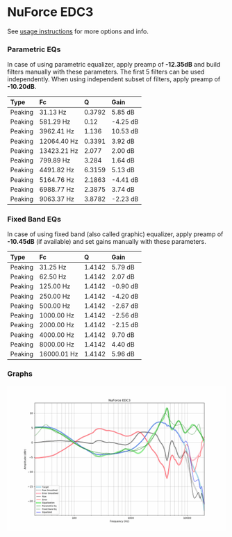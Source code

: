 # NuForce EDC3
See [usage instructions](https://github.com/jaakkopasanen/AutoEq#usage) for more options and info.

### Parametric EQs
In case of using parametric equalizer, apply preamp of **-12.35dB** and build filters manually
with these parameters. The first 5 filters can be used independently.
When using independent subset of filters, apply preamp of **-10.20dB**.

| Type    | Fc          |      Q | Gain     |
|:--------|:------------|:-------|:---------|
| Peaking | 31.13 Hz    | 0.3792 | 5.85 dB  |
| Peaking | 581.29 Hz   | 0.12   | -4.25 dB |
| Peaking | 3962.41 Hz  | 1.136  | 10.53 dB |
| Peaking | 12064.40 Hz | 0.3391 | 3.92 dB  |
| Peaking | 13423.21 Hz | 2.077  | 2.00 dB  |
| Peaking | 799.89 Hz   | 3.284  | 1.64 dB  |
| Peaking | 4491.82 Hz  | 6.3159 | 5.13 dB  |
| Peaking | 5164.76 Hz  | 2.1863 | -4.41 dB |
| Peaking | 6988.77 Hz  | 2.3875 | 3.74 dB  |
| Peaking | 9063.37 Hz  | 3.8782 | -2.23 dB |

### Fixed Band EQs
In case of using fixed band (also called graphic) equalizer, apply preamp of **-10.45dB**
(if available) and set gains manually with these parameters.

| Type    | Fc          |      Q | Gain     |
|:--------|:------------|:-------|:---------|
| Peaking | 31.25 Hz    | 1.4142 | 5.79 dB  |
| Peaking | 62.50 Hz    | 1.4142 | 2.07 dB  |
| Peaking | 125.00 Hz   | 1.4142 | -0.90 dB |
| Peaking | 250.00 Hz   | 1.4142 | -4.20 dB |
| Peaking | 500.00 Hz   | 1.4142 | -2.67 dB |
| Peaking | 1000.00 Hz  | 1.4142 | -2.56 dB |
| Peaking | 2000.00 Hz  | 1.4142 | -2.15 dB |
| Peaking | 4000.00 Hz  | 1.4142 | 9.70 dB  |
| Peaking | 8000.00 Hz  | 1.4142 | 4.40 dB  |
| Peaking | 16000.01 Hz | 1.4142 | 5.96 dB  |

### Graphs
![](./NuForce%20EDC3.png)